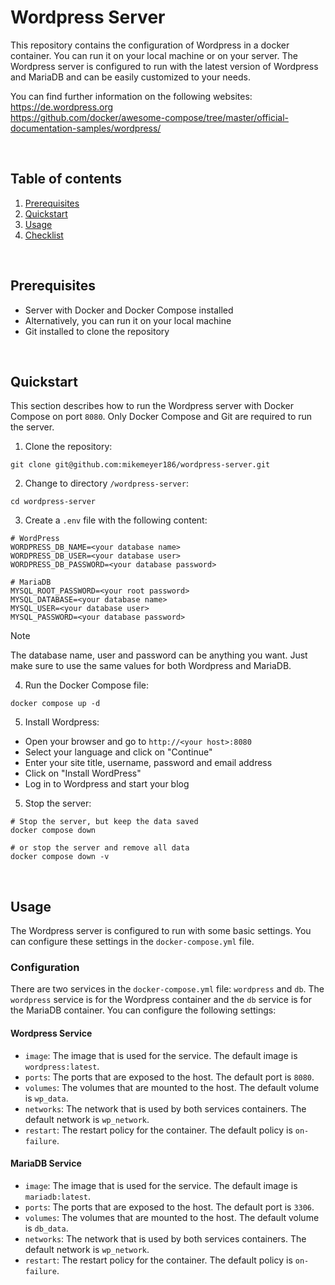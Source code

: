 # Wordpress Server

This repository contains the configuration of Wordpress in a docker container. You can run it on your local machine or on your server. The Wordpress server is configured to run with the latest version of Wordpress and MariaDB and can be easily customized to your needs.

You can find further information on the following websites:<br>
https://de.wordpress.org<br>
https://github.com/docker/awesome-compose/tree/master/official-documentation-samples/wordpress/<br>

<br>

## Table of contents

1. [Prerequisites](#prerequisites)
2. [Quickstart](#quickstart)
3. [Usage](#usage)
4. [Checklist](project-checklist.pdf)

<br>

## Prerequisites

-   Server with Docker and Docker Compose installed
-   Alternatively, you can run it on your local machine
-   Git installed to clone the repository

<br>

## Quickstart

This section describes how to run the Wordpress server with Docker Compose on port `8080`. Only Docker Compose and Git are required to run the server.

1. Clone the repository:

```shell
git clone git@github.com:mikemeyer186/wordpress-server.git
```

2. Change to directory `/wordpress-server`:

```shell
cd wordpress-server
```

3. Create a `.env` file with the following content:

```shell
# WordPress
WORDPRESS_DB_NAME=<your database name>
WORDPRESS_DB_USER=<your database user>
WORDPRESS_DB_PASSWORD=<your database password>

# MariaDB
MYSQL_ROOT_PASSWORD=<your root password>
MYSQL_DATABASE=<your database name>
MYSQL_USER=<your database user>
MYSQL_PASSWORD=<your database password>
```

> [!NOTE]
> The database name, user and password can be anything you want. Just make sure to use the same values for both Wordpress and MariaDB.

4. Run the Docker Compose file:

```shell
docker compose up -d
```

5. Install Wordpress:

-   Open your browser and go to `http://<your host>:8080`
-   Select your language and click on "Continue"
-   Enter your site title, username, password and email address
-   Click on "Install WordPress"
-   Log in to Wordpress and start your blog

5. Stop the server:

```shell
# Stop the server, but keep the data saved
docker compose down

# or stop the server and remove all data
docker compose down -v
```

<br>

## Usage

The Wordpress server is configured to run with some basic settings. You can configure these settings in the `docker-compose.yml` file.

### Configuration

There are two services in the `docker-compose.yml` file: `wordpress` and `db`. The `wordpress` service is for the Wordpress container and the `db` service is for the MariaDB container. You can configure the following settings:

#### Wordpress Service

-   `image`: The image that is used for the service. The default image is `wordpress:latest`.
-   `ports`: The ports that are exposed to the host. The default port is `8080`.
-   `volumes`: The volumes that are mounted to the host. The default volume is `wp_data`.
-   `networks`: The network that is used by both services containers. The default network is `wp_network`.
-   `restart`: The restart policy for the container. The default policy is `on-failure`.

#### MariaDB Service

-   `image`: The image that is used for the service. The default image is `mariadb:latest`.
-   `ports`: The ports that are exposed to the host. The default port is `3306`.
-   `volumes`: The volumes that are mounted to the host. The default volume is `db_data`.
-   `networks`: The network that is used by both services containers. The default network is `wp_network`.
-   `restart`: The restart policy for the container. The default policy is `on-failure`.
